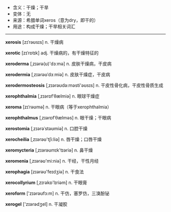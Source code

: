 - <span class="definition">含义：干燥；干旱</span>
- <span class="definition">变体：无</span>
- <span class="definition">来源：希腊单词xeros（意为dry，即干的）</span>
- <span class="definition">用途：构成干燥；干旱相关词汇</span>

---

<span class="vocabulary">**xerosis**</span> [zɪˈrəʊsɪs] n. 干燥病

<span class="vocabulary">**xerotic**</span> [zɪˈrɒtɪk] adj. 干燥病的，有干燥特征的

<span class="vocabulary">**xeroderma**</span> [ˌzɪərə(ʊ)'dɜːmə] n. 皮肤干燥病，干皮病

<span class="vocabulary">**xerodermia**</span> [ˌzɪərəʊˈdɜːmiə] n. 皮肤干燥症，干皮病

<span class="vocabulary">**xerodermosteosis**</span> [ˌzɪәrəʊdә:mәsti'əʊsɪs] n. 干皮性骨化病，干皮性骨质生成

<span class="vocabulary">**xerophthalmia**</span> [ˌzɪərɒfˈθælmiə] n. 眼球干燥症

<span class="vocabulary">**xeroma**</span> [zɪˈrəʊmə] n. 干眼病（等于xerophthalmia）

<span class="vocabulary">**xerophthalmus**</span> [ˌzɪərɒfˈθælməs] n. 眼干燥；干眼病

<span class="vocabulary">**xerostomia**</span> [ˌzɪərəˈstəʊmiə] n. 口腔干燥

<span class="vocabulary">**xerocheilia**</span> [ˌzɪərəʊ'tʃi:liә] n. 唇干燥；口唇干燥

<span class="vocabulary">**xeromycteria**</span> [ˌzɪərəʊmɪk'tɪәriә] n. 鼻干燥

<span class="vocabulary">**xeromenia**</span> [ˌzɪərəʊ'mi:niә] n. 干经，干性月经


<span class="vocabulary">**xerophagia**</span> [zɪərəʊ'feɪdʒiә] n. 干食法

<span class="vocabulary">**xerocollyrium**</span> [ˌzɪrәkɒ'lɪriәm] n. 干眼膏

<span class="vocabulary">**xeroform**</span> ['zɪərəʊfɔ:m] n. 干仿，塞罗仿，三溴酚铋

<span class="vocabulary">**xerogel**</span> ['zɪәrәdʒel] n. 干凝胶

